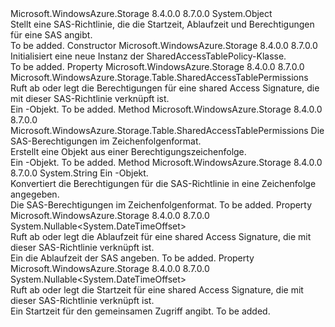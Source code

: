 <Type Name="SharedAccessTablePolicy" FullName="Microsoft.WindowsAzure.Storage.Table.SharedAccessTablePolicy">
  <TypeSignature Language="C#" Value="public sealed class SharedAccessTablePolicy" />
  <TypeSignature Language="ILAsm" Value=".class public auto ansi sealed beforefieldinit SharedAccessTablePolicy extends System.Object" />
  <TypeSignature Language="DocId" Value="T:Microsoft.WindowsAzure.Storage.Table.SharedAccessTablePolicy" />
  <TypeSignature Language="VB.NET" Value="Public NotInheritable Class SharedAccessTablePolicy" />
  <TypeSignature Language="F#" Value="type SharedAccessTablePolicy = class" />
  <AssemblyInfo>
    <AssemblyName>Microsoft.WindowsAzure.Storage</AssemblyName>
    <AssemblyVersion>8.4.0.0</AssemblyVersion>
    <AssemblyVersion>8.7.0.0</AssemblyVersion>
  </AssemblyInfo>
  <Base>
    <BaseTypeName>System.Object</BaseTypeName>
  </Base>
  <Interfaces />
  <Docs>
    <summary>
            Stellt eine SAS-Richtlinie, die die Startzeit, Ablaufzeit und Berechtigungen für eine SAS angibt.
            </summary>
    <remarks>To be added.</remarks>
  </Docs>
  <Members>
    <Member MemberName=".ctor">
      <MemberSignature Language="C#" Value="public SharedAccessTablePolicy ();" />
      <MemberSignature Language="ILAsm" Value=".method public hidebysig specialname rtspecialname instance void .ctor() cil managed" />
      <MemberSignature Language="DocId" Value="M:Microsoft.WindowsAzure.Storage.Table.SharedAccessTablePolicy.#ctor" />
      <MemberSignature Language="VB.NET" Value="Public Sub New ()" />
      <MemberType>Constructor</MemberType>
      <AssemblyInfo>
        <AssemblyName>Microsoft.WindowsAzure.Storage</AssemblyName>
        <AssemblyVersion>8.4.0.0</AssemblyVersion>
        <AssemblyVersion>8.7.0.0</AssemblyVersion>
      </AssemblyInfo>
      <Parameters />
      <Docs>
        <summary>
            Initialisiert eine neue Instanz der SharedAccessTablePolicy-Klasse.
            </summary>
        <remarks>To be added.</remarks>
      </Docs>
    </Member>
    <Member MemberName="Permissions">
      <MemberSignature Language="C#" Value="public Microsoft.WindowsAzure.Storage.Table.SharedAccessTablePermissions Permissions { get; set; }" />
      <MemberSignature Language="ILAsm" Value=".property instance valuetype Microsoft.WindowsAzure.Storage.Table.SharedAccessTablePermissions Permissions" />
      <MemberSignature Language="DocId" Value="P:Microsoft.WindowsAzure.Storage.Table.SharedAccessTablePolicy.Permissions" />
      <MemberSignature Language="VB.NET" Value="Public Property Permissions As SharedAccessTablePermissions" />
      <MemberSignature Language="F#" Value="member this.Permissions : Microsoft.WindowsAzure.Storage.Table.SharedAccessTablePermissions with get, set" Usage="Microsoft.WindowsAzure.Storage.Table.SharedAccessTablePolicy.Permissions" />
      <MemberType>Property</MemberType>
      <AssemblyInfo>
        <AssemblyName>Microsoft.WindowsAzure.Storage</AssemblyName>
        <AssemblyVersion>8.4.0.0</AssemblyVersion>
        <AssemblyVersion>8.7.0.0</AssemblyVersion>
      </AssemblyInfo>
      <ReturnValue>
        <ReturnType>Microsoft.WindowsAzure.Storage.Table.SharedAccessTablePermissions</ReturnType>
      </ReturnValue>
      <Docs>
        <summary>
            Ruft ab oder legt die Berechtigungen für eine shared Access Signature, die mit dieser SAS-Richtlinie verknüpft ist.
            </summary>
        <value>Ein <see cref="T:Microsoft.WindowsAzure.Storage.Table.SharedAccessTablePermissions" />-Objekt.</value>
        <remarks>To be added.</remarks>
      </Docs>
    </Member>
    <Member MemberName="PermissionsFromString">
      <MemberSignature Language="C#" Value="public static Microsoft.WindowsAzure.Storage.Table.SharedAccessTablePermissions PermissionsFromString (string input);" />
      <MemberSignature Language="ILAsm" Value=".method public static hidebysig valuetype Microsoft.WindowsAzure.Storage.Table.SharedAccessTablePermissions PermissionsFromString(string input) cil managed" />
      <MemberSignature Language="DocId" Value="M:Microsoft.WindowsAzure.Storage.Table.SharedAccessTablePolicy.PermissionsFromString(System.String)" />
      <MemberSignature Language="VB.NET" Value="Public Shared Function PermissionsFromString (input As String) As SharedAccessTablePermissions" />
      <MemberSignature Language="F#" Value="static member PermissionsFromString : string -&gt; Microsoft.WindowsAzure.Storage.Table.SharedAccessTablePermissions" Usage="Microsoft.WindowsAzure.Storage.Table.SharedAccessTablePolicy.PermissionsFromString input" />
      <MemberType>Method</MemberType>
      <AssemblyInfo>
        <AssemblyName>Microsoft.WindowsAzure.Storage</AssemblyName>
        <AssemblyVersion>8.4.0.0</AssemblyVersion>
        <AssemblyVersion>8.7.0.0</AssemblyVersion>
      </AssemblyInfo>
      <ReturnValue>
        <ReturnType>Microsoft.WindowsAzure.Storage.Table.SharedAccessTablePermissions</ReturnType>
      </ReturnValue>
      <Parameters>
        <Parameter Name="input" Type="System.String" />
      </Parameters>
      <Docs>
        <param name="input">Die SAS-Berechtigungen im Zeichenfolgenformat.</param>
        <summary>
            Erstellt eine <see cref="T:Microsoft.WindowsAzure.Storage.Table.SharedAccessTablePermissions" /> Objekt aus einer Berechtigungszeichenfolge.
            </summary>
        <returns>Ein <see cref="T:Microsoft.WindowsAzure.Storage.Table.SharedAccessTablePermissions" />-Objekt.</returns>
        <remarks>To be added.</remarks>
      </Docs>
    </Member>
    <Member MemberName="PermissionsToString">
      <MemberSignature Language="C#" Value="public static string PermissionsToString (Microsoft.WindowsAzure.Storage.Table.SharedAccessTablePermissions permissions);" />
      <MemberSignature Language="ILAsm" Value=".method public static hidebysig string PermissionsToString(valuetype Microsoft.WindowsAzure.Storage.Table.SharedAccessTablePermissions permissions) cil managed" />
      <MemberSignature Language="DocId" Value="M:Microsoft.WindowsAzure.Storage.Table.SharedAccessTablePolicy.PermissionsToString(Microsoft.WindowsAzure.Storage.Table.SharedAccessTablePermissions)" />
      <MemberSignature Language="VB.NET" Value="Public Shared Function PermissionsToString (permissions As SharedAccessTablePermissions) As String" />
      <MemberSignature Language="F#" Value="static member PermissionsToString : Microsoft.WindowsAzure.Storage.Table.SharedAccessTablePermissions -&gt; string" Usage="Microsoft.WindowsAzure.Storage.Table.SharedAccessTablePolicy.PermissionsToString permissions" />
      <MemberType>Method</MemberType>
      <AssemblyInfo>
        <AssemblyName>Microsoft.WindowsAzure.Storage</AssemblyName>
        <AssemblyVersion>8.4.0.0</AssemblyVersion>
        <AssemblyVersion>8.7.0.0</AssemblyVersion>
      </AssemblyInfo>
      <ReturnValue>
        <ReturnType>System.String</ReturnType>
      </ReturnValue>
      <Parameters>
        <Parameter Name="permissions" Type="Microsoft.WindowsAzure.Storage.Table.SharedAccessTablePermissions" />
      </Parameters>
      <Docs>
        <param name="permissions">Ein <see cref="T:Microsoft.WindowsAzure.Storage.Table.SharedAccessTablePermissions" />-Objekt.</param>
        <summary>
            Konvertiert die Berechtigungen für die SAS-Richtlinie in eine Zeichenfolge angegeben.
            </summary>
        <returns>Die SAS-Berechtigungen im Zeichenfolgenformat.</returns>
        <remarks>To be added.</remarks>
      </Docs>
    </Member>
    <Member MemberName="SharedAccessExpiryTime">
      <MemberSignature Language="C#" Value="public Nullable&lt;DateTimeOffset&gt; SharedAccessExpiryTime { get; set; }" />
      <MemberSignature Language="ILAsm" Value=".property instance valuetype System.Nullable`1&lt;valuetype System.DateTimeOffset&gt; SharedAccessExpiryTime" />
      <MemberSignature Language="DocId" Value="P:Microsoft.WindowsAzure.Storage.Table.SharedAccessTablePolicy.SharedAccessExpiryTime" />
      <MemberSignature Language="VB.NET" Value="Public Property SharedAccessExpiryTime As Nullable(Of DateTimeOffset)" />
      <MemberSignature Language="F#" Value="member this.SharedAccessExpiryTime : Nullable&lt;DateTimeOffset&gt; with get, set" Usage="Microsoft.WindowsAzure.Storage.Table.SharedAccessTablePolicy.SharedAccessExpiryTime" />
      <MemberType>Property</MemberType>
      <AssemblyInfo>
        <AssemblyName>Microsoft.WindowsAzure.Storage</AssemblyName>
        <AssemblyVersion>8.4.0.0</AssemblyVersion>
        <AssemblyVersion>8.7.0.0</AssemblyVersion>
      </AssemblyInfo>
      <ReturnValue>
        <ReturnType>System.Nullable&lt;System.DateTimeOffset&gt;</ReturnType>
      </ReturnValue>
      <Docs>
        <summary>
            Ruft ab oder legt die Ablaufzeit für eine shared Access Signature, die mit dieser SAS-Richtlinie verknüpft ist.
            </summary>
        <value>Ein <see cref="T:System.DateTimeOffset" /> die Ablaufzeit der SAS angeben.</value>
        <remarks>To be added.</remarks>
      </Docs>
    </Member>
    <Member MemberName="SharedAccessStartTime">
      <MemberSignature Language="C#" Value="public Nullable&lt;DateTimeOffset&gt; SharedAccessStartTime { get; set; }" />
      <MemberSignature Language="ILAsm" Value=".property instance valuetype System.Nullable`1&lt;valuetype System.DateTimeOffset&gt; SharedAccessStartTime" />
      <MemberSignature Language="DocId" Value="P:Microsoft.WindowsAzure.Storage.Table.SharedAccessTablePolicy.SharedAccessStartTime" />
      <MemberSignature Language="VB.NET" Value="Public Property SharedAccessStartTime As Nullable(Of DateTimeOffset)" />
      <MemberSignature Language="F#" Value="member this.SharedAccessStartTime : Nullable&lt;DateTimeOffset&gt; with get, set" Usage="Microsoft.WindowsAzure.Storage.Table.SharedAccessTablePolicy.SharedAccessStartTime" />
      <MemberType>Property</MemberType>
      <AssemblyInfo>
        <AssemblyName>Microsoft.WindowsAzure.Storage</AssemblyName>
        <AssemblyVersion>8.4.0.0</AssemblyVersion>
        <AssemblyVersion>8.7.0.0</AssemblyVersion>
      </AssemblyInfo>
      <ReturnValue>
        <ReturnType>System.Nullable&lt;System.DateTimeOffset&gt;</ReturnType>
      </ReturnValue>
      <Docs>
        <summary>
            Ruft ab oder legt die Startzeit für eine shared Access Signature, die mit dieser SAS-Richtlinie verknüpft ist.
            </summary>
        <value>Ein <see cref="T:System.DateTimeOffset" /> Startzeit für den gemeinsamen Zugriff angibt.</value>
        <remarks>To be added.</remarks>
      </Docs>
    </Member>
  </Members>
</Type>